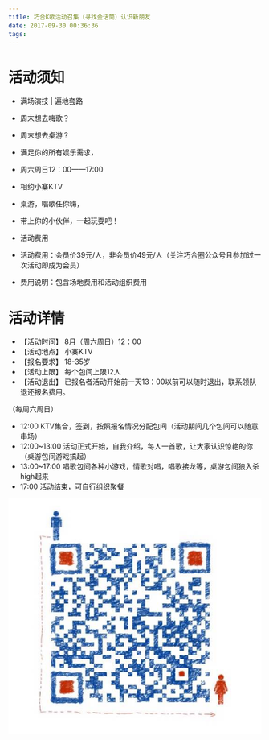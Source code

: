 ```yaml
---
title: 巧合K歌活动召集（寻找金话筒）认识新朋友
date: 2017-09-30 00:36:36
tags:
---
```

# 活动须知

- 满场演技 | 遍地套路
- 周末想去嗨歌？
- 周末想去桌游？
- 满足你的所有娱乐需求，
- 周六周日12：00——17:00
- 相约小寨KTV
- 桌游，唱歌任你嗨，
- 带上你的小伙伴，一起玩耍吧！

- 活动费用 
- 活动费用：会员价39元/人，非会员价49元/人（关注巧合圈公众号且参加过一次活动即成为会员）
- 费用说明：包含场地费用和活动组织费用
# 活动详情

- 【活动时间】 8月（周六周日）12：00
- 【活动地点】 小寨KTV 
- 【报名要求】 18-35岁
- 【活动上限】 每个包间上限12人
- 【活动退出】 已报名者活动开始前一天13：00以前可以随时退出，联系领队退还报名费用。

（每周六周日）
- 12:00 KTV集合，签到，按照报名情况分配包间（活动期间几个包间可以随意串场）
- 12:00~13:00 活动正式开始，自我介绍，每人一首歌，让大家认识惊艳的你（桌游包间游戏搞起）
- 13:00~17:00 唱歌包间各种小游戏，情歌对唱，唱歌接龙等，桌游包间狼入杀high起来
- 17:00 活动结束，可自行组织聚餐

 ![image](https://raw.githubusercontent.com/tongyuanfeng/qiaohe_web/master/img/add_weixinjpg.jpg)